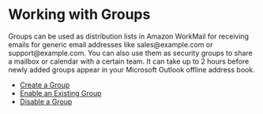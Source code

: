 # Working with Groups<a name="groups_overview"></a>

Groups can be used as distribution lists in Amazon WorkMail for receiving emails for generic email addresses like sales@example\.com or support@example\.com\. You can also use them as security groups to share a mailbox or calendar with a certain team\. It can take up to 2 hours before newly added groups appear in your Microsoft Outlook offline address book\.


+ [Create a Group](add_new_group.md)
+ [Enable an Existing Group](enable_existing_group.md)
+ [Disable a Group](remove_group.md)